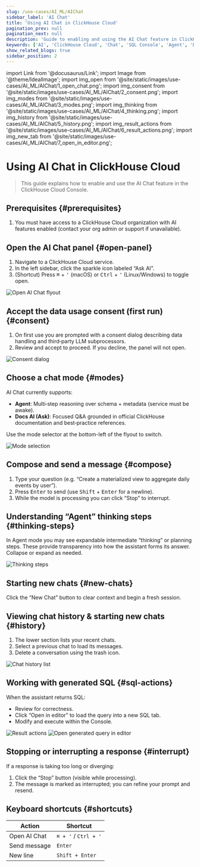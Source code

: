 ```yaml
---
slug: /use-cases/AI_ML/AIChat
sidebar_label: 'AI Chat'
title: 'Using AI Chat in ClickHouse Cloud'
pagination_prev: null
pagination_next: null
description: 'Guide to enabling and using the AI Chat feature in ClickHouse Cloud Console'
keywords: ['AI', 'ClickHouse Cloud', 'Chat', 'SQL Console', 'Agent', 'Docs AI']
show_related_blogs: true
sidebar_position: 2
---
```


import Link from '@docusaurus/Link';
import Image from '@theme/IdealImage';
import img_open from '@site/static/images/use-cases/AI_ML/AIChat/1_open_chat.png';
import img_consent from '@site/static/images/use-cases/AI_ML/AIChat/2_consent.png';
import img_modes from '@site/static/images/use-cases/AI_ML/AIChat/3_modes.png';
import img_thinking from '@site/static/images/use-cases/AI_ML/AIChat/4_thinking.png';
import img_history from '@site/static/images/use-cases/AI_ML/AIChat/5_history.png';
import img_result_actions from '@site/static/images/use-cases/AI_ML/AIChat/6_result_actions.png';
import img_new_tab from '@site/static/images/use-cases/AI_ML/AIChat/7_open_in_editor.png';

# Using AI Chat in ClickHouse Cloud

> This guide explains how to enable and use the AI Chat feature in the ClickHouse Cloud Console.

<VerticalStepper headerLevel="h2">

## Prerequisites {#prerequisites}

1. You must have access to a ClickHouse Cloud organization with AI features enabled (contact your org admin or support if unavailable).

## Open the AI Chat panel {#open-panel}

1. Navigate to a ClickHouse Cloud service.
2. In the left sidebar, click the sparkle icon labeled “Ask AI”.
3. (Shortcut) Press <kbd>⌘</kbd> + <kbd>'</kbd> (macOS) or <kbd>Ctrl</kbd> + <kbd>'</kbd> (Linux/Windows) to toggle open.

<Image img={img_open} alt="Open AI Chat flyout" size="md"/>

## Accept the data usage consent (first run) {#consent}

1. On first use you are prompted with a consent dialog describing data handling and third‑party LLM subprocessors.
2. Review and accept to proceed. If you decline, the panel will not open.

<Image img={img_consent} alt="Consent dialog" size="md"/>

## Choose a chat mode {#modes}

AI Chat currently supports:

- **Agent**: Multi‑step reasoning over schema + metadata (service must be awake).
- **Docs AI (Ask)**: Focused Q&A grounded in official ClickHouse documentation and best‑practice references.

Use the mode selector at the bottom-left of the flyout to switch.

<Image img={img_modes} alt="Mode selection" size="sm"/>

## Compose and send a message {#compose}

1. Type your question (e.g. “Create a materialized view to aggregate daily events by user”).  
2. Press <kbd>Enter</kbd> to send (use <kbd>Shift</kbd> + <kbd>Enter</kbd> for a newline).  
3. While the model is processing you can click “Stop” to interrupt.

## Understanding “Agent” thinking steps {#thinking-steps}

In Agent mode you may see expandable intermediate “thinking” or planning steps. These provide transparency into how the assistant forms its answer. Collapse or expand as needed.

<Image img={img_thinking} alt="Thinking steps" size="md"/>

## Starting new chats {#new-chats}

Click the “New Chat” button to clear context and begin a fresh session.

## Viewing chat history & starting new chats {#history}

1. The lower section lists your recent chats.
2. Select a previous chat to load its messages.
3. Delete a conversation using the trash icon.

<Image img={img_history} alt="Chat history list" size="md"/>

## Working with generated SQL {#sql-actions}

When the assistant returns SQL:

- Review for correctness.
- Click “Open in editor” to load the query into a new SQL tab.
- Modify and execute within the Console.

<Image img={img_result_actions} alt="Result actions" size="md"/>

<Image img={img_new_tab} alt="Open generated query in editor" size="md"/>

## Stopping or interrupting a response {#interrupt}

If a response is taking too long or diverging:

1. Click the “Stop” button (visible while processing).
2. The message is marked as interrupted; you can refine your prompt and resend.

## Keyboard shortcuts {#shortcuts}

| Action | Shortcut |
| ------ | -------- |
| Open AI Chat | `⌘ + '` / `Ctrl + '` |
| Send message | `Enter` |
| New line | `Shift + Enter` |

</VerticalStepper>